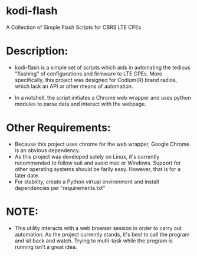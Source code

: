 # kodi-flash
A Collection of Simple Flash Scripts for CBRS LTE CPEs

# Description:
* kodi-flash is a simple set of scripts which aids in automating the tedious "flashing" of configurations and firmware to LTE CPEs.  More specifically, this project was designed for Codium(R) brand radios, which lack an API or other means of automation.  

* In a nutshell, the script initiates a Chrome web wrapper and uses python modules to parse data and interact with the webpage.  

# Other Requirements:
* Because this project uses chrome for the web wrapper, Google Chrome is an obvious dependency. 
* As this project was developed solely on Linux, it's currently recommended to follow suit and avoid mac or Windows.  Support for other operating systems should be farily easy.  However, that is for a later date.  
* For stability, create a Python virtual environment and install dependencies per "requirements.txt" 

# NOTE: 
* This utility interacts with a web browser session in order to carry out automation.  As the project currently stands, it's best to call the program and sit back and watch.  Trying to multi-task while the program is running isn't a great idea.  
